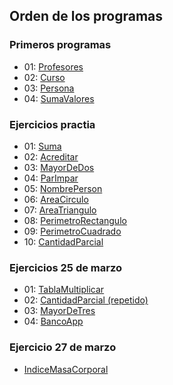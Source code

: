 ## Orden de los programas

### Primeros programas

- 01: [Profesores](/src/code/ev1/Profesores.java)
- 02: [Curso](/src/code/ev1/Curso.java)
- 03: [Persona](/src/code/ev1/Persona.java)
- 04: [SumaValores](/src/code/ev1/SumaValores.java)

### Ejercicios practia

- 01: [Suma](/src/code/ev1/Suma.java)
- 02: [Acreditar](/src/code/ev1/Acreditar.java)
- 03: [MayorDeDos](/src/code/ev1/MayorDeDos.java)
- 04: [ParImpar](/src/code/ev1/ParImpar.java)
- 05: [NombrePerson](/src/code/ev1/NombrePersona.java)
- 06: [AreaCirculo](/src/code/ev1/AreaCirculo.java)
- 07: [AreaTriangulo](/src/code/ev1/AreaTriangulo.java)
- 08: [PerimetroRectangulo](/src/code/ev1/PerimetroRectangulo.java)
- 09: [PerimetroCuadrado](/src/code/ev1/PerimetroCuadrado.java)
- 10: [CantidadParcial](/src/code/ev1/CantidadParcial.java)

### Ejercicios 25 de marzo

- 01: [TablaMultiplicar](/src/code/ev1/TablaMultiplicar.java)
- 02: [CantidadParcial (repetido)](/src/code/ev1/CantidadParcial.java)
- 03: [MayorDeTres](/src/code/ev1/MayorDeTres.java)
- 04: [BancoApp](/src/code/ev1/BancoApp.java)

### Ejercicio 27 de marzo

- [IndiceMasaCorporal](/src/code/ev1/IndiceMasaCorporal.java)
